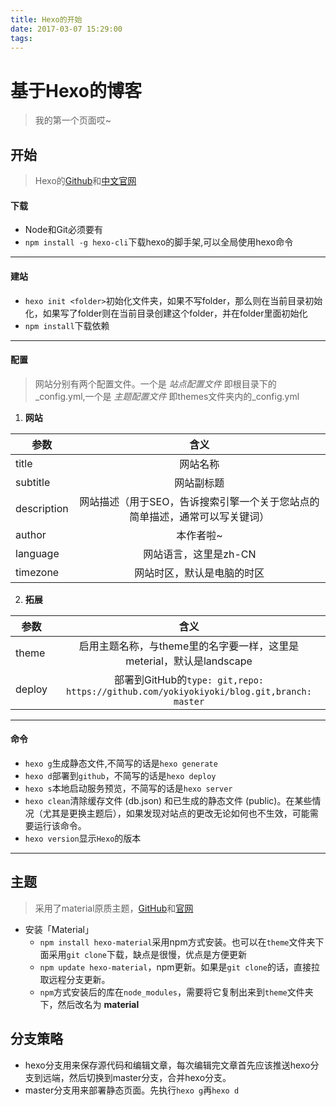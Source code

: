 ```yaml
---
title: Hexo的开始
date: 2017-03-07 15:29:00
tags:
---
```


# 基于Hexo的博客
> 我的第一个页面哎~


## 开始
>Hexo的[Github](https://github.com/hexojs)和[中文官网](https://hexo.io/zh-cn/)

#### 下载
- Node和Git必须要有
- `npm install -g hexo-cli`下载hexo的脚手架,可以全局使用hexo命令
 ---
#### 建站

- `hexo init <folder>`初始化文件夹，如果不写folder，那么则在当前目录初始化，如果写了folder则在当前目录创建这个folder，并在folder里面初始化
- `npm install`下载依赖

---

#### 配置
> 网站分别有两个配置文件。一个是 _站点配置文件_ 即根目录下的_config.yml,一个是 _主题配置文件_ 即themes文件夹内的_config.yml


1. __网站__

| 参数 | 含义 |
| ---- | :--: |
| title | 网站名称 |
| subtitle | 网站副标题 |
| description | 网站描述（用于SEO，告诉搜索引擎一个关于您站点的简单描述，通常可以写关键词） |
| author | 本作者啦~ |
| language | 网站语言，这里是zh-CN |
| timezone | 网站时区，默认是电脑的时区 |

2. __拓展__

| 参数 | 含义 |
| ---- | :--: |
| theme | 启用主题名称，与theme里的名字要一样，这里是meterial，默认是landscape |
| deploy | 部署到GitHub的`type: git,repo: https://github.com/yokiyokiyoki/blog.git,branch: master` |

---

#### 命令
- `hexo g`生成静态文件,不简写的话是`hexo generate`
- `hexo d`部署到`github`，不简写的话是`hexo deploy`
- `hexo s`本地启动服务预览，不简写的话是`hexo server`
- `hexo clean`清除缓存文件 (db.json) 和已生成的静态文件 (public)。在某些情况（尤其是更换主题后），如果发现对站点的更改无论如何也不生效，可能需要运行该命令。
- `hexo version`显示`Hexo`的版本
---

## 主题
>采用了material原质主题，[GitHub](https://github.com/viosey/hexo-theme-material)和[官网](https://material.viosey.com/)

-  安装「Material」
    - `npm install hexo-material`采用npm方式安装。也可以在`theme`文件夹下面采用`git clone`下载，缺点是很慢，优点是方便更新
    - `npm update hexo-material`，npm更新。如果是`git clone`的话，直接拉取远程分支更新。
    - `npm`方式安装后的库在`node_modules`，需要将它复制出来到`theme`文件夹下，然后改名为 __material__

## 分支策略
- hexo分支用来保存源代码和编辑文章，每次编辑完文章首先应该推送hexo分支到远端，然后切换到master分支，合并hexo分支。
- master分支用来部署静态页面。先执行`hexo g`再`hexo d`
